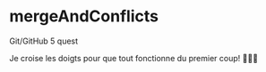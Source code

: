 # mergeAndConflicts
Git/GitHub 5 quest

Je croise les doigts pour que tout fonctionne du premier coup!
🤞🤞🤞
